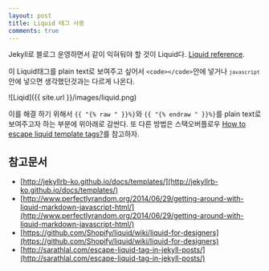 ```yaml
---
layout: post
title: Liquid 태그 사용
comments: true
---
```

Jekyll로 블로그 운영하면서 같이 익혀둬야 할 것이 Liquid다.
[Liquid reference](https://help.shopify.com/themes/liquid).

이 Liquid태그를 plain text로 보여주고 싶어서 `<code></code>`안에 넣거나 <code>```javascript ```</code>안에 넣으면 생각했던것과는 다르게 나온다.

![Liqid]({{ site.url }}/images/liquid.png)

이를 해결 하기 위해서 `{{ "{% raw " }}%}`와 `{{ "{% endraw " }}%}`를 plain text로 보여주고자 하는 부분에 위아래로 감싼다.
또 다른 방법은 스택오버플로우 [How to escape liquid template tags?](http://stackoverflow.com/questions/3426182/how-to-escape-liquid-template-tags)를 참고하자.

## **참고문서**
* [http://jekyllrb-ko.github.io/docs/templates/](http://jekyllrb-ko.github.io/docs/templates/)
* [http://www.perfectlyrandom.org/2014/06/29/getting-around-with-liquid-markdown-javascript-html/](http://www.perfectlyrandom.org/2014/06/29/getting-around-with-liquid-markdown-javascript-html/)
* [https://github.com/Shopify/liquid/wiki/liquid-for-designers](https://github.com/Shopify/liquid/wiki/liquid-for-designers)
* [http://sarathlal.com/escape-liquid-tag-in-jekyll-posts/](http://sarathlal.com/escape-liquid-tag-in-jekyll-posts/)
